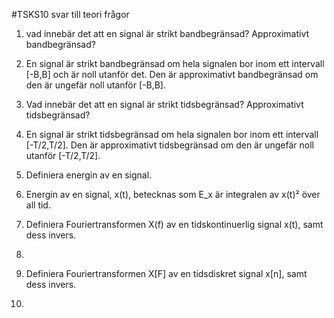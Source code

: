 #TSKS10 svar till teori frågor

1. vad innebär det att en signal är strikt bandbegränsad? Approximativt bandbegränsad?
  1. En signal är strikt bandbegränsad om hela signalen bor inom ett intervall [-B,B] och är noll utanför det. Den är approximativt bandbegränsad om den är ungefär noll utanför [-B,B]. 

2. Vad innebär det att en signal är strikt tidsbegränsad? Approximativt tidsbegränsad?
  2. En signal är strikt tidsbegränsad om hela signalen bor inom ett intervall [-T/2,T/2]. Den är approximativt tidsbegränsad om den är ungefär noll utanför [-T/2,T/2].

3. Definiera energin av en signal.
  3. Energin av en signal, x(t), betecknas som E_x är integralen av x(t)² över all tid. 
  
4. Definiera Fouriertransformen X(f) av en tidskontinuerlig signal x(t), samt dess invers.
  4. 

5. Definiera Fouriertransformen X[F] av en tidsdiskret signal x[n], samt dess invers.
  5. 

